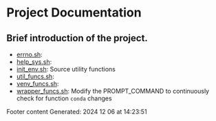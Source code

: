 # Project Documentation
## Brief introduction of the project.
- [errno.sh](docs/shdoc/bin/shinclude/scripts/errno.sh.md): 
- [help_sys.sh](docs/shdoc/bin/shinclude/scripts/help_sys.sh.md): 
- [init_env.sh](docs/shdoc/bin/shinclude/scripts/init_env.sh.md): Source utility functions
- [util_funcs.sh](docs/shdoc/bin/shinclude/scripts/util_funcs.sh.md): 
- [venv_funcs.sh](docs/shdoc/bin/shinclude/scripts/venv_funcs.sh.md): 
- [wrapper_funcs.sh](docs/shdoc/bin/shinclude/scripts/wrapper_funcs.sh.md): Modify the PROMPT_COMMAND to continuously check for function `conda` changes

Footer content
Generated: 2024 12 06 at 14:23:51
